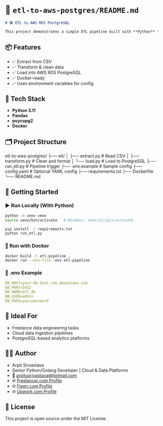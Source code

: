 # 📁 `etl-to-aws-postgres/README.md`

```markdown
# 🛠️ ETL to AWS RDS PostgreSQL

This project demonstrates a simple ETL pipeline built with **Python** that extracts CSV data, transforms it, and loads it into an **AWS RDS PostgreSQL** database. It's ideal for freelance projects involving automated data ingestion.
```

## 📦 Features

- ✅ Extract from CSV  
- ✅ Transform & clean data  
- ✅ Load into AWS RDS PostgreSQL  
- ✅ Docker-ready  
- ✅ Uses environment variables for config

## 🧰 Tech Stack

- **Python 3.11**
- **Pandas**
- **psycopg2**
- **Docker**

## 🗂️ Project Structure

etl-to-aws-postgres/
├── etl/
│ ├── extract.py # Read CSV
│ ├── transform.py # Clean and format
│ └── load.py # Load to PostgreSQL
├── run_etl.py # Pipeline trigger
├── .env.example # Sample config
├── config.yaml # Optional YAML config
├── requirements.txt
├── Dockerfile
└── README.md

## 🚀 Getting Started

### ▶️ Run Locally (With Python)

```bash
python -m venv venv
source venv/bin/activate   # Windows: venv\Scripts\activate

pip install -r requirements.txt
python run_etl.py
```

### 🐳 Run with Docker

```bash
docker build -t etl-pipeline .
docker run --env-file .env etl-pipeline
```

### 🔐 .env Example

```yaml
DB_HOST=your-db-host.rds.amazonaws.com
DB_PORT=5432
DB_NAME=etl_db
DB_USER=admin
DB_PASS=yourpassword
```

## 📂 Ideal For

- Freelance data engineering tasks
- Cloud data ingestion pipelines
- PostgreSQL-based analytics platforms

## 🧑‍💻 Author

- Arpit Srivastava
- Senior Python/Golang Developer | Cloud & Data Platforms
- 📧 <arpitusrivastava@hotmail.com>
- 🌐 [Freelancer.com Profile](https://www.freelancer.com/u/arpitusrivastava?sb=t)
- 🌐 [Fiverr.com Profile](https://www.fiverr.com/s/bdaYvGY)
- 🌐 [Upwork.com Profile](https://www.upwork.com/freelancers/~01bdfb5647cd44913c?mp_source=share)

## 📝 License

This project is open source under the MIT License.
